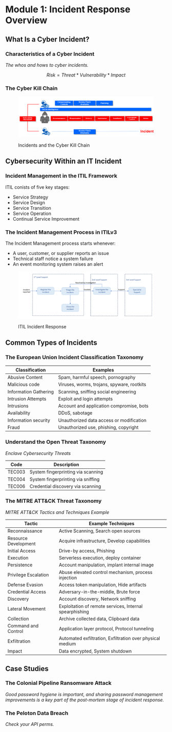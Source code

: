 # Module 1: Incident Response Overview

## What Is a Cyber Incident?

### Characteristics of a Cyber Incident

_The whos and hows to cyber incidents._

$$
Risk = Threat * Vulnerability * Impact
$$

### The Cyber Kill Chain

<figure><img src="../../../.gitbook/assets/image (10).png" alt=""><figcaption><p>Incidents and the Cyber Kill Chain</p></figcaption></figure>

## Cybersecurity Within an IT Incident

### Incident Management in the ITIL Framework

ITIL conists of five key stages:

* Service Strategy
* Service Design
* Service Transition
* Service Operation
* Continual Service Improvement

### The Incident Management Process in ITILv3

The Incident Management process starts whenever:

* A user, customer, or supplier reports an issue
* Technical staff notice a system failure
* An event monitoring system raises an alert

<figure><img src="../../../.gitbook/assets/image (1) (1) (1) (1).png" alt=""><figcaption><p>ITIL Incident Response</p></figcaption></figure>

## Common Types of Incidents

### The European Union Incident Classification Taxonomy

| Classification        | Examples                                   |
| --------------------- | ------------------------------------------ |
| Abusive Content       | Spam, harmful speech, pornography          |
| Malicious code        | Viruses, worms, trojans, spyware, rootkits |
| Information Gathering | Scanning, sniffing social engineering      |
| Intrusion Attempts    | Exploit and login attempts                 |
| Intrusions            | Account and application compromise, bots   |
| Availability          | DDoS, sabotage                             |
| Information security  | Unauthorized data access or modification   |
| Fraud                 | Unauthorized use, phishing, copyright      |

### Understand the Open Threat Taxonomy

_Enclave Cybersecurity Threats_

| Code   | Description                        |
| ------ | ---------------------------------- |
| TEC003 | System fingerprinting via scanning |
| TEC004 | System fingerprinting via sniffing |
| TEC006 | Credential discovery via scanning  |

### The MITRE ATT\&CK Threat Taxonomy

_MITRE ATT\&CK Tactics and Techniques Example_

| Tactic               | Example Techniques                                        |
| -------------------- | --------------------------------------------------------- |
| Reconnaissance       | Active Scanning, Search open sources                      |
| Resource Development | Acquire infrastructure, Develop capabilities              |
| Initial Access       | Drive-by access, Phishing                                 |
| Execution            | Serverless execution, deploy container                    |
| Persistence          | Account manipulation, implant internal image              |
| Privilege Escalation | Abuse elevated control mechanism, process injection       |
| Defense Evasion      | Access token manipulation, Hide artifacts                 |
| Credential Access    | Adversary-in-the-middle, Brute force                      |
| Discovery            | Account discovery, Network sniffing                       |
| Lateral Movement     | Exploitation of remote services, Internal spearphishing   |
| Collection           | Archive collected data, Clipboard data                    |
| Command and Control  | Application layer protocol, Protocol tunneling            |
| Exfiltration         | Automated exfiltration, Exfiltration over physical medium |
| Impact               | Data encrypted, System shutdown                           |

## Case Studies

### The Colonial Pipeline Ransomware Attack

_Good password hygiene is important, and sharing password management improvements is a key part of the post-mortem stage of incident response._

### The Peloton Data Breach

_Check your API perms._
